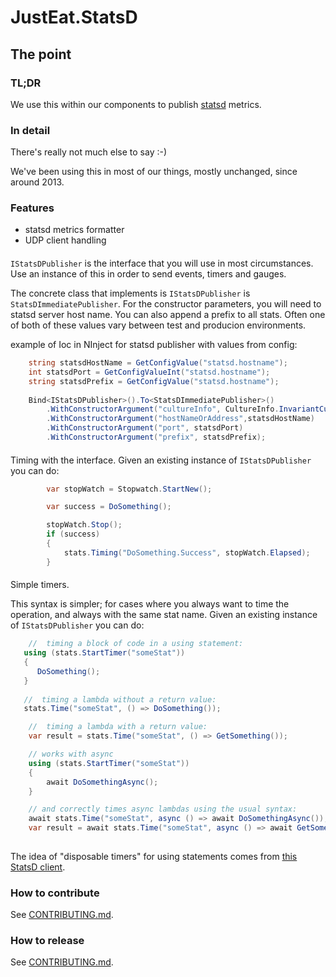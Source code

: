 # JustEat.StatsD

## The point

### TL;DR

We use this within our components to publish [statsd](http://github.com/etsy/statsd) metrics.

### In detail

There's really not much else to say :-)

We've been using this in most of our things, mostly unchanged, since around 2013.

### Features

* statsd metrics formatter
* UDP client handling

####

`IStatsDPublisher` is the interface that you will use in most circumstances. Use an instance of this in order to send events, timers and gauges.

The concrete class that implements is `IStatsDPublisher` is `StatsDImmediatePublisher`. For the constructor parameters, you will need to statsd server host name. You can also append a prefix to all stats. Often one of both of these values vary between test and producion environments.

example of Ioc in NInject for statsd publisher with values from config:
```csharp
	string statsdHostName = GetConfigValue("statsd.hostname");
	int statsdPort = GetConfigValueInt("statsd.hostname");
	string statsdPrefix = GetConfigValue("statsd.hostname");
		
	Bind<IStatsDPublisher>().To<StatsDImmediatePublisher>()
        .WithConstructorArgument("cultureInfo", CultureInfo.InvariantCulture)
		.WithConstructorArgument("hostNameOrAddress",statsdHostName)
        .WithConstructorArgument("port", statsdPort)
        .WithConstructorArgument("prefix", statsdPrefix);

```
####
Timing with the interface. Given an existing instance of `IStatsDPublisher` you can do:

```csharp
		var stopWatch = Stopwatch.StartNew();

        var success = DoSomething();

		stopWatch.Stop();
		if (success)
        {
			stats.Timing("DoSomething.Success", stopWatch.Elapsed);
		}
```

####
Simple timers. 

This syntax is simpler; for cases where you always want to time the operation, and always with the same stat name. Given an existing instance of `IStatsDPublisher` you can do:

```csharp
    //  timing a block of code in a using statement:
   using (stats.StartTimer("someStat"))
   {
      DoSomething();
   }
 
   //  timing a lambda without a return value:
   stats.Time("someStat", () => DoSomething());

    //  timing a lambda with a return value:
    var result = stats.Time("someStat", () => GetSomething());

    // works with async
    using (stats.StartTimer("someStat"))
    {
        await DoSomethingAsync();
    }

    // and correctly times async lambdas using the usual syntax:
    await stats.Time("someStat", async () => await DoSomethingAsync());
    var result = await stats.Time("someStat", async () => await GetSomethingAsync());
    
```

The idea of "disposable timers" for using statements comes from [this StatsD client](https://github.com/Pereingo/statsd-csharp-client).


### How to contribute

See [CONTRIBUTING.md](CONTRIBUTING.md).

### How to release
See [CONTRIBUTING.md](CONTRIBUTING.md).

